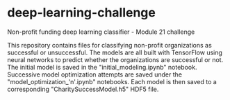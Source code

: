 # deep-learning-challenge
Non-profit funding deep learning classifier - Module 21 challenge

This repository contains files for classifying non-profit organizations as successful or unsuccessful. The models are all built with TensorFlow using neural networks to predict whether the organizations are successful or not. The initial model is saved in the "initial_modeling.ipynb" notebook. Successive model optimization attempts are saved under the "model_optimization_'n'.ipynb" notebooks. Each model is then saved to a corresponding "CharitySuccessModel.h5" HDF5 file.
